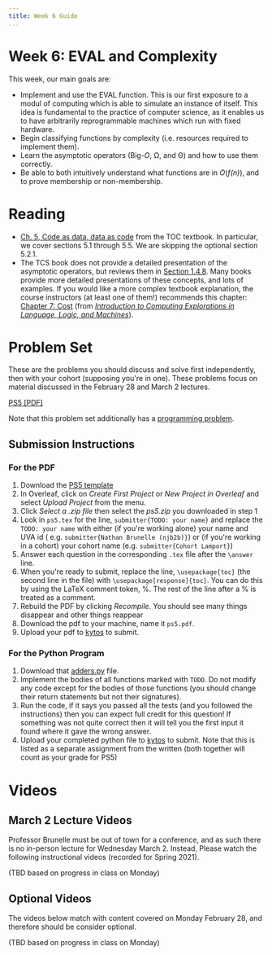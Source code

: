```yaml
---
title: Week 6 Guide 
...
```


# Week 6: EVAL and Complexity

This week, our main goals are:
- Implement and use the EVAL function. This is our first exposure to a modul of computing which is able to simulate an instance of itself. This idea is fundamental to the practice of computer science, as it enables us to have arbitrarily reprogrammable machines which run with fixed hardware.
- Begin classifying functions by complexity (i.e. resources required to implement them).
- Learn the asymptotic operators (Big-<em>O</em>, &Omega;, and &Theta;) and how to use them correctly.
- Be able to both intuitively understand what functions are in <em>O</em>(<em>f(<em>n</em>)</em>), and to prove membership or non-membership.

# Reading

- [Ch. 5, Code as data, data as code](https://introtcs.org/public/lec_04_code_and_data.html) from the TOC textbook. In particular, we cover sections 5.1 through 5.5. We are skipping the optional section 5.2.1.
- The TCS book does not provide a detailed presentation of the
asymptotic operators, but reviews them in [Section
1.4.8](https://introtcs.org/public/lec_00_1_math_background.html#secbigohnotation). Many
books provide more detailed presentations of these concepts, and lots
of examples. If you would like a more complex textbook explanation,
the course instructors (at least one of them!) recommends this
chapter: [Chapter 7: Cost](https://computingbook.org/Cost.pdf) (from [_Introduction to Computing
Explorations in Language, Logic, and Machines_](https://computingbook.org/)).

# Problem Set

These are the problems you should discuss and solve first independently, then with your cohort (supposing you're in one). These problems focus on material discussed in the February 28 and March 2 lectures.

[PS5 [PDF]](https://www.cs.virginia.edu/~njb2b/cstheory/s2022/files/ps/ps5_blank.pdf)

Note that this problem set additionally has a [programming problem](https://www.cs.virginia.edu/~njb2b/cstheory/s2022/files/ps/eval.py).


## Submission Instructions

### For the PDF

1. Download the [PS5 template](https://www.cs.virginia.edu/~njb2b/cstheory/s2022/files/ps/ps5.zip)
1. In Overleaf, click on *Create First Project* or *New Project in Overleaf* and select *Upload Project* from the menu.
1. Click *Select a .zip file* then select the *ps5.zip* you downloaded in step 1
1. Look in `ps5.tex` for the line, `submitter{TODO: your name}` and replace the `TODO: your name` with either (if you're working alone) your name and UVA id ( e.g. `submitter{Nathan Brunelle (njb2b)}`) or (if you're working in a cohort) your cohort name (e.g. `submitter{Cohort Lamport}`)
1. Answer each question in the corresponding `.tex` file after the `\answer` line. 
1. When you're ready to submit, replace the line, `\usepackage{toc}` (the second line in the file) with `\usepackage[response]{toc}`. You can do this by using the LaTeX comment token, %. The rest of the line after a % is treated as a comment. 
1. Rebuild the PDF by clicking *Recompile*. You should see many things disappear and other things reappear
1. Download the pdf to your machine, name it `ps5.pdf`.
1. Upload your pdf to [kytos](https://kytos.cs.virginia.edu/cstheory) to submit.

### For the Python Program

1. Download that [adders.py](https://www.cs.virginia.edu/~njb2b/cstheory/s2022/files/ps/eval.py) file.
1. Implement the bodies of all functions marked with `TODO`. Do not modify any code except for the bodies of those functions (you should change their return statements but not their signatures).
1. Run the code, if it says you passed all the tests (and you followed the instructions) then you can expect full credit for this question! If something was not quite correct then it will tell you the first input it found where it gave the wrong answer.
1. Upload your completed python file to [kytos](https://kytos.cs.virginia.edu/cstheory) to submit. Note that this is listed as a separate assignment from the written (both together will count as your grade for PS5)


# Videos

## March 2 Lecture Videos

Professor Brunelle must be out of town for a conference, and as such there is no in-person lecture for Wednesday March 2. Instead, Please watch the following instructional videos (recorded for Spring 2021).

(TBD based on progress in class on Monday)

## Optional Videos

The videos below match with content covered on Monday February 28, and therefore should be consider optional.

(TBD based on progress in class on Monday)
